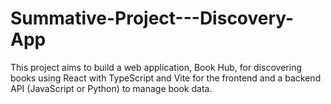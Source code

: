 # Summative-Project---Discovery-App
This project aims to build a web application, Book Hub, for discovering books using React with TypeScript and Vite for the frontend and a backend API (JavaScript or Python) to manage book data.

